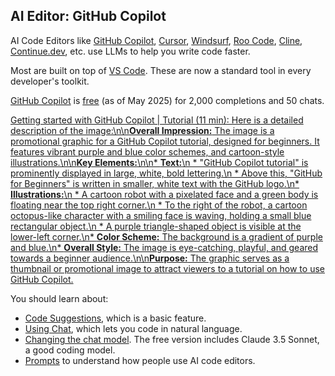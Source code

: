## AI Editor: GitHub Copilot

AI Code Editors like [GitHub Copilot](https://github.com/features/copilot), [Cursor](https://www.cursor.com/), [Windsurf](http://windsurf.com/), [Roo Code](https://roocode.com/), [Cline](https://cline.bot/), [Continue.dev](https://www.continue.dev/), etc. use LLMs to help you write code faster.

Most are built on top of [VS Code](vscode.md). These are now a standard tool in every developer's toolkit.

[GitHub Copilot](https://github.com/features/copilot) is [free](https://github.com/features/copilot/plans) (as of May 2025) for 2,000 completions and 50 chats.

[Getting started with GitHub Copilot | Tutorial (11 min): Here is a detailed description of the image:\n\n**Overall Impression:** The image is a promotional graphic for a GitHub Copilot tutorial, designed for beginners. It features vibrant purple and blue color schemes, and cartoon-style illustrations.\n\n**Key Elements:**\n\n* **Text:**\n * "GitHub Copilot tutorial" is prominently displayed in large, white, bold lettering.\n * Above this, "GitHub for Beginners" is written in smaller, white text with the GitHub logo.\n* **Illustrations:**\n * A cartoon robot with a pixelated face and a green body is floating near the top right corner.\n * To the right of the robot, a cartoon octopus-like character with a smiling face is waving, holding a small blue rectangular object.\n * A purple triangle-shaped object is visible at the lower-left corner.\n* **Color Scheme:** The background is a gradient of purple and blue.\n* **Overall Style:** The image is eye-catching, playful, and geared towards a beginner audience.\n\n**Purpose:** The graphic serves as a thumbnail or promotional image to attract viewers to a tutorial on how to use GitHub Copilot.](https://youtu.be_n0NlxUyA7FI)

You should learn about:

- [Code Suggestions](https://docs.github.com/en/enterprise-cloud@latest/copilot/using-github-copilot/using-github-copilot-code-suggestions-in-your-editor), which is a basic feature.
- [Using Chat](https://docs.github.com/en/copilot/github-copilot-chat/using-github-copilot-chat-in-your-ide), which lets you code in natural language.
- [Changing the chat model](https://docs.github.com/en/copilot/using-github-copilot/ai-models/changing-the-ai-model-for-copilot-chat). The free version includes Claude 3.5 Sonnet, a good coding model.
- [Prompts](https://docs.github.com/en/copilot/copilot-chat-cookbook) to understand how people use AI code editors.
